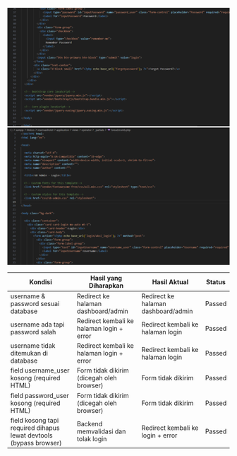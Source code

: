 ![bpath](./codinglogin.png)
![bpath](./codinglogin(2).png)


| Kondisi                                                                 | Hasil yang Diharapkan                                         | Hasil Aktual                                              | Status |
|-------------------------------------------------------------------------|----------------------------------------------------------------|------------------------------------------------------------|--------|
| username & password sesuai database                                     | Redirect ke halaman dashboard/admin                           | Redirect ke halaman dashboard/admin                        | Passed |
| username ada tapi password salah                                       | Redirect kembali ke halaman login + error                     | Redirect kembali ke halaman login                         | Passed |
| username tidak ditemukan di database                                   | Redirect kembali ke halaman login + error                     | Redirect kembali ke halaman login                         | Passed |
| field username_user kosong (required HTML)                             | Form tidak dikirim (dicegah oleh browser)                     | Form tidak dikirim                                        | Passed |
| field password_user kosong (required HTML)                             | Form tidak dikirim (dicegah oleh browser)                     | Form tidak dikirim                                        | Passed |
| field kosong tapi required dihapus lewat devtools (bypass browser)     | Backend memvalidasi dan tolak login                           | Redirect kembali ke login + error                         | Passed |
